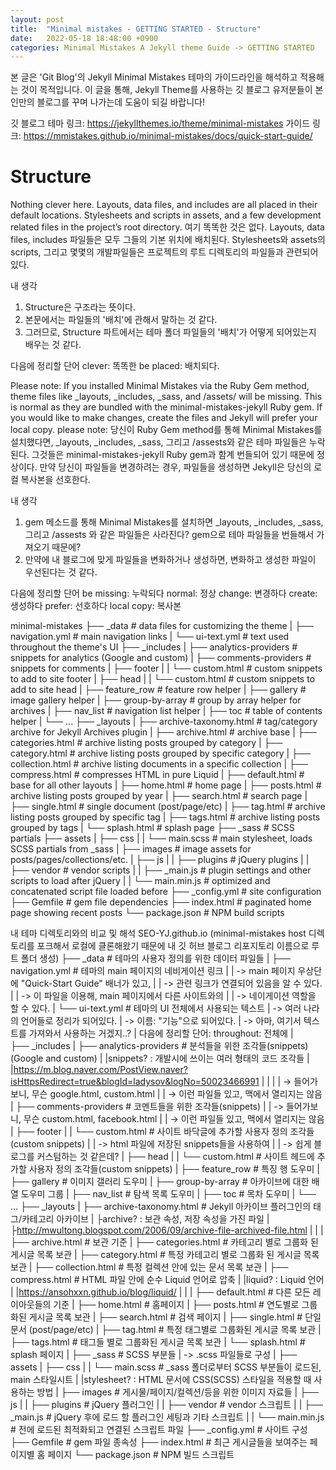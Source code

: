 ```yaml
---
layout: post
title:  "Minimal mistakes - GETTING STARTED - Structure"
date:   2022-05-18 18:48:00 +0900
categories: Minimal Mistakes A Jekyll theme Guide -> GETTING STARTED
---
```

본 글은 'Git Blog'의 Jekyll Minimal Mistakes 테마의 가이드라인을 해석하고 적용해는 것이 목적입니다.
이 글을 통해, Jekyll Theme를 사용하는 깃 블로그 유저분들이 본인만의 블로그를 꾸며 나가는데 도움이 되길 바랍니다!

깃 블로그 테마 링크: 
    https://jekyllthemes.io/theme/minimal-mistakes
가이드 링크: https://mmistakes.github.io/minimal-mistakes/docs/quick-start-guide/

# Structure
Nothing clever here. Layouts, data files, and includes are all placed in their default locations. Stylesheets and scripts in assets, and a few development related files in the project’s root directory.
여기 똑똑한 것은 없다. Layouts, data files, includes 파일들은 모두 그들의 기본 위치에 배치된다.
Stylesheets와 assets의 scripts, 그리고 몇몇의 개발파일들은 프로젝트의 루트 디렉토리의 파일들과 관련되어 있다.

내 생각
1. Structure은 구조라는 뜻이다. 
2. 본문에서는 파일들의 '배치'에 관해서 말하는 것 같다.
3. 그러므로, Structure 파트에서는 테마 폴더 파일들의 '배치'가 어떻게 되어있는지 배우는 것 같다.

다음에 정리할 단어
clever: 똑똑한
be placed: 배치되다.


Please note: If you installed Minimal Mistakes via the Ruby Gem method, theme files like _layouts, _includes, _sass, and /assets/ will be missing. This is normal as they are bundled with the minimal-mistakes-jekyll Ruby gem. If you would like to make changes, create the files and Jekyll will prefer your local copy.
please note: 당신이 Ruby Gem method를 통해 Minimal Mistakes를 설치했다면, _layouts, _includes, _sass, 그리고 /assests와 같은 테마 파일들은 누락된다.
그것들은  minimal-mistakes-jekyll Ruby gem과 함계 번들되어 있기 때문에 정상이다.
만약 당신이 파일들을 변경하려는 경우, 파일들을 생성하면 Jekyll은 당신의 로컬 복사본을 선호한다.

내 생각
1. gem 메소드를 통해 Minimal Mistakes를 설치하면 
_layouts, _includes, _sass, 그리고 /assests 와 같은 파일들은 사라진다?
gem으로 테마 파일들을 번들해서 가져오기 때문에?
2. 만약에 내 블로그에 맞게 파일들을 변화하거나 생성하면, 변화하고 생성한 파일이 우선된다는 것 같다.

다음에 정리할 단어
be missing: 누락되다
normal: 정상
change: 변경하다
create: 생성하다
prefer: 선호하다
local copy: 복사본

minimal-mistakes
├── _data                      # data files for customizing the theme
|  ├── navigation.yml          # main navigation links
|  └── ui-text.yml             # text used throughout the theme's UI
├── _includes
|  ├── analytics-providers     # snippets for analytics (Google and custom)
|  ├── comments-providers      # snippets for comments
|  ├── footer
|  |  └── custom.html          # custom snippets to add to site footer
|  ├── head
|  |  └── custom.html          # custom snippets to add to site head
|  ├── feature_row             # feature row helper
|  ├── gallery                 # image gallery helper
|  ├── group-by-array          # group by array helper for archives
|  ├── nav_list                # navigation list helper
|  ├── toc                     # table of contents helper
|  └── ...
├── _layouts
|  ├── archive-taxonomy.html   # tag/category archive for Jekyll Archives plugin
|  ├── archive.html            # archive base
|  ├── categories.html         # archive listing posts grouped by category
|  ├── category.html           # archive listing posts grouped by specific category
|  ├── collection.html         # archive listing documents in a specific collection
|  ├── compress.html           # compresses HTML in pure Liquid
|  ├── default.html            # base for all other layouts
|  ├── home.html               # home page
|  ├── posts.html              # archive listing posts grouped by year
|  ├── search.html             # search page
|  ├── single.html             # single document (post/page/etc)
|  ├── tag.html                # archive listing posts grouped by specific tag
|  ├── tags.html               # archive listing posts grouped by tags
|  └── splash.html             # splash page
├── _sass                      # SCSS partials
├── assets
|  ├── css
|  |  └── main.scss            # main stylesheet, loads SCSS partials from _sass
|  ├── images                  # image assets for posts/pages/collections/etc.
|  ├── js
|  |  ├── plugins              # jQuery plugins
|  |  ├── vendor               # vendor scripts
|  |  ├── _main.js             # plugin settings and other scripts to load after jQuery
|  |  └── main.min.js          # optimized and concatenated script file loaded before </body>
├── _config.yml                # site configuration
├── Gemfile                    # gem file dependencies
├── index.html                 # paginated home page showing recent posts
└── package.json               # NPM build scripts

내 테마 디렉토리와의 비교 및 해석
SEO-YJ.github.io 
(minimal-mistakes host 디렉토리를 포크해서 로컬에 클론해왔기 때문에
내 깃 허브 블로그 리포지토리 이름으로 루트 폴더 생성)
├── _data                      # 테마의 사용자 정의를 위한 데이터 파일들
|  ├── navigation.yml          # 테마의 main 페이지의 네비게이션 링크
|  |                           -> main 페이지 우상단에 "Quick-Start Guide" 배너가 있고,
|  |                           -> 관련 링크가 연결되어 있음을 알 수 있다.
|  |                           -> 이 파일을 이용해, main 페이지에서 다른 사이트와의 
|  |                           -> 네이게이션 역할을 할 수 있다.
|  └── ui-text.yml             # 테마의 UI 전체에서 사용되는 텍스트
|                              -> 여러 나라의 언어들로 정리가 되어있다. 
|                              -> 이름: "기능"으로 되어있다.
|                              -> 아마, 여기서 텍스트를 가져와서 사용하는 거겠지..?
|                              다음에 정리할 단어: throughout: 전체에
|  
├── _includes
|  ├── analytics-providers     # 분석들을 위한 조각들(snippets) (Google and custom)
|  |snippets? : 개발시에 쓰이는 여러 형태의 코드 조각들
|  |https://m.blog.naver.com/PostView.naver?isHttpsRedirect=true&blogId=ladysov&logNo=50023466991
|  |
|  |                           -> 들어가보니, 무슨 google.html, custom.html
|  |                           -> 이런 파일들 있고, 맥에서 열리지는 않음
|  ├── comments-providers      # 코멘트들을 위한 조각들(snippets)
|  |                           -> 들어가보니, 무슨 custom.html, facebook.html
|  |                           -> 이런 파일들 있고, 맥에서 열리지는 않음
|  ├── footer
|  |  └── custom.html          # 사이트 바닥글에 추가할 사용자 정의 조각들(custom snippets)
|  |                           -> html 파일에 저장된 snippets들을 사용하여
|  |                           -> 쉽게 블로그를 커스텀하는 것 같은데?
|  ├── head
|  |  └── custom.html          # 사이트 헤드에 추가할 사용자 정의 조각들(custom snippets)
|  ├── feature_row             # 특징 행 도우미
|  ├── gallery                 # 이미지 갤러리 도우미
|  ├── group-by-array          # 아카이브에 대한 배열 도우미 그룹
|  ├── nav_list                # 탐색 목록 도우미
|  ├── toc                     # 목차 도우미
|  └── ...
├── _layouts
|  ├── archive-taxonomy.html   # Jekyll 아카이브 플러그인의 태그/카테고리 아카이브
|  ├archive? : 보관 속성, 저장 속성을 가진 파일
|  ├http://mwultong.blogspot.com/2006/09/archive-file-archived-file.html
|  |
|  ├── archive.html            # 보관 기준
|  ├── categories.html         # 카테고리 별로 그룹화 된 게시글 목록 보관
|  ├── category.html           # 특정 카테고리 별로 그룹화 된 게시글 목록 보관
|  ├── collection.html         # 특정 컬렉션 안에 있는 문서 목록 보관
|  ├── compress.html           # HTML 파일 안에 순수 Liquid 언어로 압축
|  |liquid? : Liquid 언어
|  |https://ansohxxn.github.io/blog/liquid/
|  |
|  ├── default.html            # 다른 모든 레이아웃들의 기준
|  ├── home.html               # 홈페이지
|  ├── posts.html              # 연도별로 그룹화된 게시글 목록 보관
|  ├── search.html             # 검색 페이지
|  ├── single.html             # 단일 문서 (post/page/etc)
|  ├── tag.html                # 특정 태그별로 그룹화된 게시글 목록 보관
|  ├── tags.html               # 태그들 별로 그룹화된 게시글 목록 보관
|  └── splash.html             # splash 페이지
|
├── _sass                      # SCSS 부분들
|                              -> .scss 파일들로 구성
|
├── assets
|  ├── css
|  |  └── main.scss            # _sass 폴더로부터 SCSS 부분들이 로드된, main 스타일시트
|  |stylesheet? : HTML 문서에 CSS(SCSS) 스타일을 적용할 때 사용하는 방법
|  ├── images                  # 게시물/페이지/컬렉션/등을 위한 이미지 자료들
|  ├── js
|  |  ├── plugins              # jQuery 플러그인
|  |  ├── vendor               # vendor 스크립트
|  |  ├── _main.js             # jQuery 후에 로드 할 플러그인 세팅과 기타 스크립트
|  |  └── main.min.js          # </body> 전에 로드된 최적화되고 연결된 스크립트 파일
├── _config.yml                # 사이트 구성
├── Gemfile                    # gem 파일 종속성
├── index.html                 # 최근 게시글들을 보여주는 페이지별 홈 페이지
└── package.json               # NPM 빌드 스크립트



